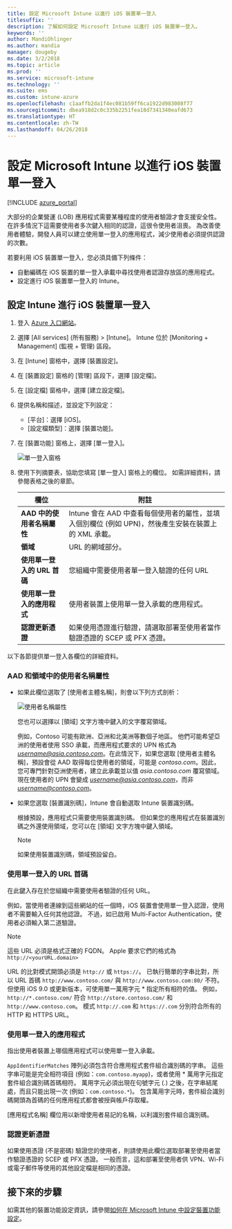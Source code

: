 ```yaml
---
title: 設定 Microsoft Intune 以進行 iOS 裝置單一登入
titlesuffix: ''
description: 了解如何設定 Microsoft Intune 以進行 iOS 裝置單一登入。
keywords: ''
author: MandiOhlinger
ms.author: mandia
manager: dougeby
ms.date: 3/2/2018
ms.topic: article
ms.prod: ''
ms.service: microsoft-intune
ms.technology: ''
ms.suite: ems
ms.custom: intune-azure
ms.openlocfilehash: c1aaffb2da1f4ec081b59ff6ca1922d983008f77
ms.sourcegitcommit: dbea918d2c0c335b2251fea18d7341340eafd673
ms.translationtype: HT
ms.contentlocale: zh-TW
ms.lasthandoff: 04/26/2018
---
```

# <a name="configure-microsoft-intune-for-ios-device-single-sign-on"></a>設定 Microsoft Intune 以進行 iOS 裝置單一登入

[!INCLUDE [azure_portal](./includes/azure_portal.md)]

大部分的企業營運 (LOB) 應用程式需要某種程度的使用者驗證才會支援安全性。 在許多情況下這需要使用者多次鍵入相同的認證，這很令使用者沮喪。 為改善使用者體驗，開發人員可以建立使用單一登入的應用程式，減少使用者必須提供認證的次數。

若要利用 iOS 裝置單一登入，您必須具備下列條件：

- 自動編碼在 iOS 裝置的單一登入承載中尋找使用者認證存放區的應用程式。
- 設定進行 iOS 裝置單一登入的 Intune。

## <a name="to-configure-intune-for-ios-device-single-sign-on"></a>設定 Intune 進行 iOS 裝置單一登入


1. 登入 [Azure 入口網站](https://portal.azure.com)。
2. 選擇 [All services] (所有服務) > [Intune]。 Intune 位於 [Monitoring + Management] (監視 + 管理) 區段。
3. 在 [Intune] 窗格中，選擇 [裝置設定]。
4. 在 [裝置設定] 窗格的 [管理] 區段下，選擇 [設定檔]。
5. 在 [設定檔] 窗格中，選擇 [建立設定檔]。
6. 提供名稱和描述，並設定下列設定：
   - [平台]：選擇 [iOS]。
   - [設定檔類型]：選擇 [裝置功能]。
7. 在 [裝置功能] 窗格上，選擇 [單一登入]。

   ![單一登入窗格](./media/sso-blade.png)

8. 使用下列摘要表，協助您填寫 [單一登入] 窗格上的欄位。 如需詳細資料，請參閱表格之後的章節。

   |欄位  |附註|
   |---------|---------|
   |**AAD 中的使用者名稱屬性**|Intune 會在 AAD 中查看每個使用者的屬性，並填入個別欄位 (例如 UPN)，然後產生安裝在裝置上的 XML 承載。|
   |**領域**|URL 的網域部分。|
   |**使用單一登入的 URL 首碼**|您組織中需要使用者單一登入驗證的任何 URL|
   |**使用單一登入的應用程式**|使用者裝置上使用單一登入承載的應用程式。|
   |**認證更新憑證**|如果使用憑證進行驗證，請選取部署至使用者當作驗證憑證的 SCEP 或 PFX 憑證。|

以下各節提供單一登入各欄位的詳細資料。

### <a name="username-attribute-from-aad-and-realm"></a>AAD 和領域中的使用者名稱屬性

- 如果此欄位選取了 [使用者主體名稱]，則會以下列方式剖析：

   ![使用者名稱屬性](media/User-name-attribute.png)

   您也可以選擇以 [領域] 文字方塊中鍵入的文字覆寫領域。

   例如，Contoso 可能有歐洲、亞洲和北美洲等數個子地區。 他們可能希望亞洲的使用者使用 SSO 承載，而應用程式要求的 UPN 格式為 *username@asia.contoso.com*。在此情況下，如果您選取 [使用者主體名稱]，預設會從 AAD 取得每位使用者的領域，可能是 *contoso.com*。因此，您可專門針對亞洲使用者，建立此承載並以值 *asia.contoso.com* 覆寫領域。現在使用者的 UPN 會變成 *username@asia.contoso.com*，而非 *username@contoso.com*。

- 如果您選取 [裝置識別碼]，Intune 會自動選取 Intune 裝置識別碼。

   根據預設，應用程式只需要使用裝置識別碼。 但如果您的應用程式在裝置識別碼之外還使用領域，您可以在 [領域] 文字方塊中鍵入領域。

   > [!NOTE]
   > 如果使用裝置識別碼，領域預設留白。

### <a name="url-prefixes-that-will-use-single-sign-on"></a>使用單一登入的 URL 首碼

在此鍵入存在於您組織中需要使用者驗證的任何 URL。

例如，當使用者連線到這些網站的任一個時，iOS 裝置會使用單一登入認證，使用者不需要輸入任何其他認證。 不過，如已啟用 Multi-Factor Authentication，使用者必須輸入第二道驗證。

> [!NOTE]
> 這些 URL 必須是格式正確的 FQDN。 Apple 要求它們的格式為 `http://<yourURL.domain>`

URL 的比對模式開頭必須是 `http://` 或 `https://`。 已執行簡單的字串比對，所以 URL 首碼 `http://www.contoso.com/` 與 `http://www.contoso.com:80/` 不符。 但使用 iOS 9.0 或更新版本，可使用單一萬用字元 \* 指定所有相符的值。 例如，`http://*.contoso.com/` 符合 `http://store.contoso.com/` 和 `http://www.contoso.com`。
模式 `http://.com` 和 `https://.com` 分別符合所有的 HTTP 和 HTTPS URL。

### <a name="apps-that-will-use-single-sign-on"></a>使用單一登入的應用程式

指出使用者裝置上哪個應用程式可以使用單一登入承載。

`AppIdentifierMatches` 陣列必須包含符合應用程式套件組合識別碼的字串。 這些字串可能是完全相符項目 (例如：`com.contoso.myapp`)，或者使用 \* 萬用字元指定套件組合識別碼首碼相符。 萬用字元必須出現在句號字元 (.) 之後，在字串結尾處，而且只能出現一次 (例如：`com.contoso.*`)。 包含萬用字元時，套件組合識別碼開頭為首碼的任何應用程式都會被授與帳戶存取權。

[應用程式名稱] 欄位用以新增使用者易記的名稱，以利識別套件組合識別碼。

### <a name="credential-renewal-certificate"></a>認證更新憑證

如果使用憑證 (不是密碼) 驗證您的使用者，則請使用此欄位選取部署至使用者當作驗證憑證的 SCEP 或 PFX 憑證。 一般而言，這和部署至使用者供 VPN、Wi-Fi 或電子郵件等使用的其他設定檔是相同的憑證。

## <a name="next-steps"></a>接下來的步驟

如需其他的裝置功能設定資訊，請參閱[如何在 Microsoft Intune 中設定裝置功能設定](device-features-configure.md)。
